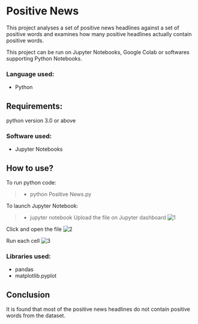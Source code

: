 # Positive News

This project analyses a set of positive news headlines against a set of positive words and examines how many positive headlines actually contain positive words.

This project can be run on Jupyter Notebooks, Google Colab or softwares supporting Python Notebooks. 


### Language used: 
- Python

## Requirements:
python version 3.0 or above

### Software used: 
- Jupyter Notebooks

## How to use?
To run python code:
> - python Positive News.py

To launch Jupyter Notebook:
 > - jupyter notebook
 Upload the file on Jupyter dashboard
 ![1](https://user-images.githubusercontent.com/67739559/86486458-f1e0fb00-bd78-11ea-941a-40c3ad042ef3.jpg)
 
 Click and open the file
 ![2](https://user-images.githubusercontent.com/67739559/86486517-189f3180-bd79-11ea-9c5d-252a9441d465.jpg)
 
 Run each cell
 ![3](https://user-images.githubusercontent.com/67739559/86486561-35d40000-bd79-11ea-8ea9-cc07500d8ffd.jpg)

### Libraries used: 
- pandas
- matplotlib.pyplot

## Conclusion
It is found that most of the positive news headlines do not contain positive words from the dataset. 


